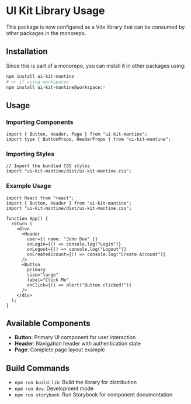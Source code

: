 # UI Kit Library Usage

This package is now configured as a Vite library that can be consumed by other packages in the monorepo.

## Installation

Since this is part of a monorepo, you can install it in other packages using:

```bash
npm install ui-kit-mantine
# or if using workspaces
npm install ui-kit-mantine@workspace:*
```

## Usage

### Importing Components

```tsx
import { Button, Header, Page } from "ui-kit-mantine";
import type { ButtonProps, HeaderProps } from "ui-kit-mantine";
```

### Importing Styles

```tsx
// Import the bundled CSS styles
import "ui-kit-mantine/dist/ui-kit-mantine.css";
```

### Example Usage

```tsx
import React from "react";
import { Button, Header } from "ui-kit-mantine";
import "ui-kit-mantine/dist/ui-kit-mantine.css";

function App() {
  return (
    <div>
      <Header
        user={{ name: "John Doe" }}
        onLogin={() => console.log("Login")}
        onLogout={() => console.log("Logout")}
        onCreateAccount={() => console.log("Create Account")}
      />
      <Button
        primary
        size="large"
        label="Click Me"
        onClick={() => alert("Button clicked!")}
      />
    </div>
  );
}
```

## Available Components

- **Button**: Primary UI component for user interaction
- **Header**: Navigation header with authentication state
- **Page**: Complete page layout example

## Build Commands

- `npm run build:lib`: Build the library for distribution
- `npm run dev`: Development mode
- `npm run storybook`: Run Storybook for component documentation
